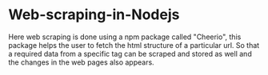 # Web-scraping-in-Nodejs

Here web scraping is done using a npm package called "Cheerio", this package helps the user to fetch the html structure of a particular url. So that a required data from a specific tag can be scraped and stored as well and the changes in the web pages also appears.
